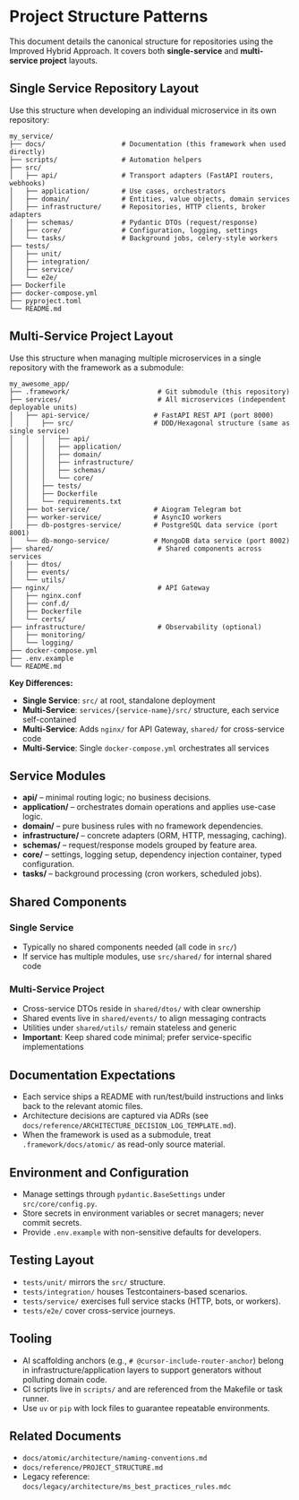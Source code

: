 # Project Structure Patterns

This document details the canonical structure for repositories using the Improved Hybrid Approach. It covers both **single-service** and **multi-service project** layouts.

## Single Service Repository Layout

Use this structure when developing an individual microservice in its own repository:

```
my_service/
├── docs/                   # Documentation (this framework when used directly)
├── scripts/                # Automation helpers
├── src/
│   ├── api/                # Transport adapters (FastAPI routers, webhooks)
│   ├── application/        # Use cases, orchestrators
│   ├── domain/             # Entities, value objects, domain services
│   ├── infrastructure/     # Repositories, HTTP clients, broker adapters
│   ├── schemas/            # Pydantic DTOs (request/response)
│   ├── core/               # Configuration, logging, settings
│   └── tasks/              # Background jobs, celery-style workers
├── tests/
│   ├── unit/
│   ├── integration/
│   ├── service/
│   └── e2e/
├── Dockerfile
├── docker-compose.yml
├── pyproject.toml
└── README.md
```

## Multi-Service Project Layout

Use this structure when managing multiple microservices in a single repository with the framework as a submodule:

```
my_awesome_app/
├── .framework/                      # Git submodule (this repository)
├── services/                        # All microservices (independent deployable units)
│   ├── api-service/                # FastAPI REST API (port 8000)
│   │   ├── src/                    # DDD/Hexagonal structure (same as single service)
│   │   │   ├── api/
│   │   │   ├── application/
│   │   │   ├── domain/
│   │   │   ├── infrastructure/
│   │   │   ├── schemas/
│   │   │   └── core/
│   │   ├── tests/
│   │   ├── Dockerfile
│   │   └── requirements.txt
│   ├── bot-service/                # Aiogram Telegram bot
│   ├── worker-service/             # AsyncIO workers
│   ├── db-postgres-service/        # PostgreSQL data service (port 8001)
│   └── db-mongo-service/           # MongoDB data service (port 8002)
├── shared/                          # Shared components across services
│   ├── dtos/
│   ├── events/
│   └── utils/
├── nginx/                           # API Gateway
│   ├── nginx.conf
│   ├── conf.d/
│   ├── Dockerfile
│   └── certs/
├── infrastructure/                  # Observability (optional)
│   ├── monitoring/
│   └── logging/
├── docker-compose.yml
├── .env.example
└── README.md
```

**Key Differences:**
- **Single Service**: `src/` at root, standalone deployment
- **Multi-Service**: `services/{service-name}/src/` structure, each service self-contained
- **Multi-Service**: Adds `nginx/` for API Gateway, `shared/` for cross-service code
- **Multi-Service**: Single `docker-compose.yml` orchestrates all services

## Service Modules

- **api/** – minimal routing logic; no business decisions.
- **application/** – orchestrates domain operations and applies use-case logic.
- **domain/** – pure business rules with no framework dependencies.
- **infrastructure/** – concrete adapters (ORM, HTTP, messaging, caching).
- **schemas/** – request/response models grouped by feature area.
- **core/** – settings, logging setup, dependency injection container, typed configuration.
- **tasks/** – background processing (cron workers, scheduled jobs).

## Shared Components

### Single Service
- Typically no shared components needed (all code in `src/`)
- If service has multiple modules, use `src/shared/` for internal shared code

### Multi-Service Project
- Cross-service DTOs reside in `shared/dtos/` with clear ownership
- Shared events live in `shared/events/` to align messaging contracts
- Utilities under `shared/utils/` remain stateless and generic
- **Important**: Keep shared code minimal; prefer service-specific implementations

## Documentation Expectations

- Each service ships a README with run/test/build instructions and links back to the relevant atomic files.
- Architecture decisions are captured via ADRs (see `docs/reference/ARCHITECTURE_DECISION_LOG_TEMPLATE.md`).
- When the framework is used as a submodule, treat `.framework/docs/atomic/` as read-only source material.

## Environment and Configuration

- Manage settings through `pydantic.BaseSettings` under `src/core/config.py`.
- Store secrets in environment variables or secret managers; never commit secrets.
- Provide `.env.example` with non-sensitive defaults for developers.

## Testing Layout

- `tests/unit/` mirrors the `src/` structure.
- `tests/integration/` houses Testcontainers-based scenarios.
- `tests/service/` exercises full service stacks (HTTP, bots, or workers).
- `tests/e2e/` cover cross-service journeys.

## Tooling

- AI scaffolding anchors (e.g., `# @cursor-include-router-anchor`) belong in infrastructure/application layers to support generators without polluting domain code.
- CI scripts live in `scripts/` and are referenced from the Makefile or task runner.
- Use `uv` or `pip` with lock files to guarantee repeatable environments.

## Related Documents

- `docs/atomic/architecture/naming-conventions.md`
- `docs/reference/PROJECT_STRUCTURE.md`
- Legacy reference: `docs/legacy/architecture/ms_best_practices_rules.mdc`
